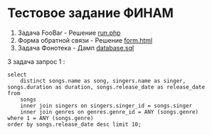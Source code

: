 # Тестовое задание ФИНАМ
1) Задача FooBar - Решение [run.php](run.php)
2) Форма обратной связи - Решение [form.html](form.html)
3) Задача Фонотека - Дамп [database.sql](database.sql)

3 задача запрос 1 :

```
select
    distinct songs.name as song, singers.name as singer, songs.duration as duration, songs.release_date as release_date
from 
    songs
    inner join singers on singers.singer_id = songs.singer
    inner join genres on genres.genre_id = ANY (songs.genre)
where 1 = ANY (songs.genre)
order by songs.release_date desc limit 10;
```
